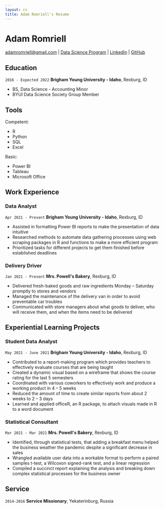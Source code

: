 ```yaml
---
layout: cv
title: Adam Romriell's Resume
---
```

# Adam Romriell

<div id="webaddress">
<a href="adamromriell@gmail.com">adamromriell@gmail.com</a>
| <a href="https://byuidatascience.github.io/development.html">Data Science Program</a>
| <a href="https://www.linkedin.com/in/adam-romriell/">LinkedIn</a>
| <a href="https://github.com/byuids-resumes">GitHub</a>
</div>

<!-- https://www.monique.tech/the-art-of-markdown -->

## Education

`2016 - Expected 2022`
__Brigham Young University - Idaho__, Rexburg, ID
- BS, Data Science - Accounting Minor
- BYUI Data Science Society Group Member

## Tools
Competent: 
- R         
- Python    
- SQL       
- Excel

Basic:
- Power BI
- Tableau
- Microsoft Office


## Work Experience

### Data Analyst

`Apr 2021 - Present`
__Brigham Young University - Idaho__, Rexburg, ID

- Assisted in formatting Power BI reports to make the presentation of data intuitive
- Researched methods to automate data gathering processes using web scraping packages in R and functions to make a more efficient program
- Prioritized tasks for different projects to get them finished before established deadlines

### Delivery Driver

`Jan 2021 - Present`
__Mrs. Powell's Bakery__, Rexburg, ID

- Delivered fresh-baked goods and raw ingredients Monday – Saturday promptly to stores and vendors
- Managed the maintenance of the delivery van in order to avoid preventable car troubles
- Communicated with store managers about what goods to deliver, who will receive them, and when the items need to be delivered

## Experiential Learning Projects

### Student Data Analyst

`May 2021 - June 2021`
__Brigham Young University - Idaho__, Rexburg, ID

- Contributed to a report-making program which provides teachers to effectively evaluate courses that are being taught
- Created a dynamic visual based on a wireframe that shows the course rating for the last 5 semesters 
- Coordinated with various coworkers to effectively work and produce a working product in 4 – 5 weeks
- Reduced the amount of time to create similar reports from about 2 weeks to 2 – 3 days
- Learned and applied officeR, an R package, to attach visuals made in R to a word document

### Statistical Consultant

`Mar 2021 - Mar 2021`
__Mrs. Powell's Bakery__, Rexburg, ID

- Identified, through statistical tests, that adding a breakfast menu helped the business weather the pandemic despite a significant decrease in sales
- Wrangled available user data into a workable format to perform a paired samples t-test, a Wilcoxon signed-rank test, and a linear regression
- Compiled a succinct report explaining the analysis and breaking down complex statistical processes for the business owner


## Service

`2014-2016`
__Service Missionary__, Yekaterinburg, Russia



<!-- ### Footer

Last updated: June 2021 -->


